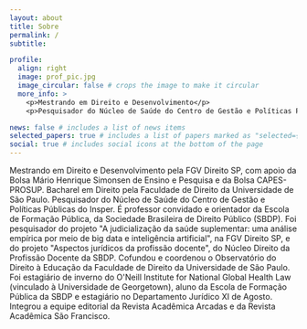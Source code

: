 ```yaml
---
layout: about
title: Sobre
permalink: /
subtitle:

profile:
  align: right
  image: prof_pic.jpg
  image_circular: false # crops the image to make it circular
  more_info: >
    <p>Mestrando em Direito e Desenvolvimento</p>
    <p>Pesquisador do Núcleo de Saúde do Centro de Gestão e Políticas Públicas do Insper</p>

news: false # includes a list of news items
selected_papers: true # includes a list of papers marked as "selected={true}"
social: true # includes social icons at the bottom of the page
---
```


Mestrando em Direito e Desenvolvimento pela FGV Direito SP, com apoio da Bolsa Mário Henrique Simonsen de Ensino e Pesquisa e da Bolsa CAPES-PROSUP. Bacharel em Direito pela Faculdade de Direito da Universidade de São Paulo. Pesquisador do Núcleo de Saúde do Centro de Gestão e Políticas Públicas do Insper. É professor convidado e orientador da Escola de Formação Pública, da Sociedade Brasileira de Direito Público (SBDP). Foi pesquisador do projeto "A judicialização da saúde suplementar: uma análise empírica por meio de big data e inteligência artificial", na FGV Direito SP, e do projeto "Aspectos jurídicos da profissão docente", do Núcleo Direito da Profissão Docente da SBDP. Cofundou e coordenou o Observatório do Direito à Educação da Faculdade de Direito da Universidade de São Paulo. Foi estagiário de inverno do O'Neill Institute for National Global Health Law (vinculado à Universidade de Georgetown), aluno da Escola de Formação Pública da SBDP e estagiário no Departamento Jurídico XI de Agosto. Integrou a equipe editorial da Revista Acadêmica Arcadas e da Revista Acadêmica São Francisco.